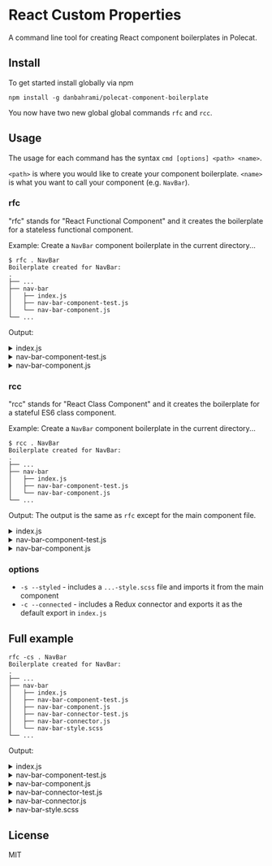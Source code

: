 # React Custom Properties

A command line tool for creating React component boilerplates in Polecat.

## Install

To get started install globally via npm

```
npm install -g danbahrami/polecat-component-boilerplate
```

You now have two new global global commands `rfc` and `rcc`.

## Usage

The usage for each command has the syntax `cmd [options] <path> <name>`.

`<path>` is where you would like to create your component boilerplate.
`<name>` is what you want to call your component (e.g. `NavBar`).

### rfc
"rfc" stands for "React Functional Component" and it creates the boilerplate for a stateless functional component.

Example:
Create a `NavBar` component boilerplate in the current directory...
```
$ rfc . NavBar
Boilerplate created for NavBar:
.
├── ...
├── nav-bar
│   ├── index.js
│   ├── nav-bar-component-test.js
│   └── nav-bar-component.js
└── ...
```

Output:
<details>
  <summary>index.js</summary>

  ```
  import NavBar from './nav-bar-component';

  export default NavBar;

  ```
</details>

<details>
  <summary>nav-bar-component-test.js</summary>

  ```
  import { describeComponent } from 'test';
  import NavBar from './nav-bar-component';

  describeComponent(NavBar, subject => {
    beforeEach(() => {

    });

    it('', () => {

    });

    describe('', () => {

    });
  });

  ```
</details>

<details>
  <summary>nav-bar-component.js</summary>

  ```
  import React, { PropTypes } from 'react';

  const NavBarComponent = (props) => {
    return (
      <div/>
    );
  };

  NavBarComponent.propTypes = {};

  export default NavBarComponent;

  ```
</details>

### rcc
"rcc" stands for "React Class Component" and it creates the boilerplate for a stateful ES6 class component.

Example:
Create a `NavBar` component boilerplate in the current directory...
```
$ rcc . NavBar
Boilerplate created for NavBar:
.
├── ...
├── nav-bar
│   ├── index.js
│   ├── nav-bar-component-test.js
│   └── nav-bar-component.js
└── ...
```

Output:
The output is the same as `rfc` except for the main component file.

<details>
  <summary>index.js</summary>

  ```
  import NavBar from './nav-bar-component';

  export default NavBar;

  ```
</details>

<details>
  <summary>nav-bar-component-test.js</summary>

  ```
  import { describeComponent } from 'test';
  import NavBar from './nav-bar-component';

  describeComponent(NavBar, subject => {
    beforeEach(() => {

    });

    it('', () => {

    });

    describe('', () => {

    });
  });

  ```
</details>

<details>
  <summary>nav-bar-component.js</summary>

  ```
  import React, { Component, PropTypes } from 'react';

  class NavBarComponent extends Component {
    constructor(props) {
      super(props);
    }

    render() {
      return (
        <div/>
      );
    }
  }

  NavBarComponent.propTypes = {};

  export default NavBarComponent;

  ```
</details>

### options

- `-s --styled` - includes a `...-style.scss` file and imports it from the main component
- `-c --connected` - includes a Redux connector and exports it as the default export in `index.js`

## Full example
```
rfc -cs . NavBar
Boilerplate created for NavBar:
.
├── ...
├── nav-bar
│   ├── index.js
│   ├── nav-bar-component-test.js
│   ├── nav-bar-component.js
│   ├── nav-bar-connector-test.js
│   ├── nav-bar-connector.js
│   └── nav-bar-style.scss
└── ...
```

Output:

<details>
  <summary>index.js</summary>

  ```
  import NavBar from './nav-bar-connector';

  export default NavBar;

  ```
</details>

<details>
  <summary>nav-bar-component-test.js</summary>

  ```
  import { describeComponent } from 'test';
  import NavBar from './nav-bar-component';

  describeComponent(NavBar, subject => {
    beforeEach(() => {

    });

    it('', () => {

    });

    describe('', () => {

    });
  });

  ```
</details>

<details>
  <summary>nav-bar-component.js</summary>

  ```
  import React, { Component, PropTypes } from 'react';
  import styles from './nav-bar-style.scss';

  class NavBarComponent extends Component {
    constructor(props) {
      super(props);
    }

    render() {
      return <div/>
    }
  }

  NavBarComponent.propTypes = {};

  export default NavBarComponent;

  ```
</details>

<details>
  <summary>nav-bar-connector-test.js</summary>

  ```
  import { describeComponent, createMockStore } from 'test';
  import NavBarConnector from './nav-bar-connector';
  import NavBar from './nav-bar-component';

  describeComponent(NavBarConnector, subject => {
    let store;

    beforeEach(() => {
      store = createMockStore();
    });

    it('', () => {

    });

    describe('', () => {

    });
  });

  ```
</details>

<details>
  <summary>nav-bar-connector.js</summary>

  ```
  import React from 'react';
  import { connect } from 'react-redux';
  import NavBar from './nav-bar-component';

  const mapStateToProps = (stateProps, ownProps) => {};

  const mapDispatchToProps = (dispatchProps, ownProps) => {};

  const mergeProps = (stateProps, dispatchProps, ownProps) => {};

  const NavBarConnector = connect(
    mapStateToProps,
    mapDispatchToProps,
    mergeProps,
  )(NavBar);

  export default NavBarConnector;

  ```
</details>

<details>
  <summary>nav-bar-style.scss</summary>

  ```
  :local() {
    
  }

  ```
</details>

## License

MIT
